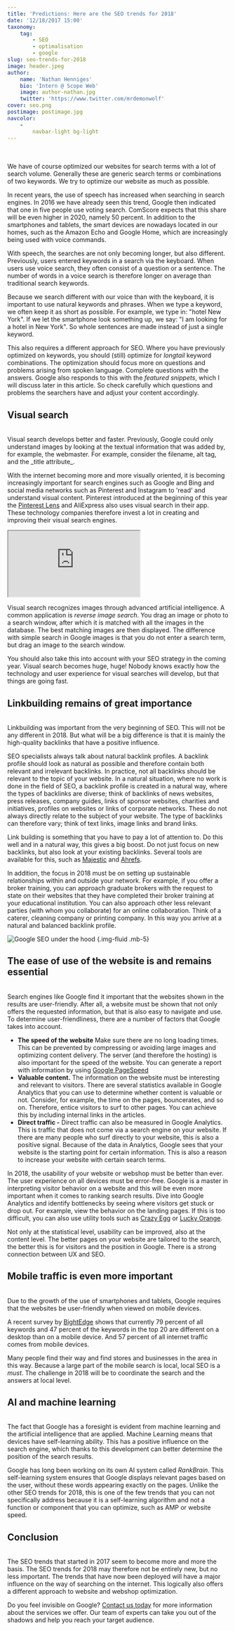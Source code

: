 ```yaml
---
title: 'Predictions: Here are the SEO trends for 2018'
date: '12/18/2017 15:00'
taxonomy:
    tag:
        - SEO
        - optimalisation
        - google
slug: seo-trends-for-2018
image: header.jpeg
author:
    name: 'Nathan Henniges'
    bio: 'Intern @ Scope Web'
    image: author-nathan.jpg
    twitter: 'https://www.twitter.com/mrdemonwolf'
cover: seo.png
postimage: postimage.jpg
navcolor:
    -
        navbar-light bg-light
---
```


<br>
<br>
We have of course optimized our websites for search terms with a lot of search volume. Generally these are generic search terms or combinations of two keywords. We try to optimize our website as much as possible.

In recent years, the use of speech has increased when searching in search engines. In 2016 we have already seen this trend, Google then indicated that one in five people use voting search. ComScore expects that this share will be even higher in 2020, namely 50 percent. In addition to the smartphones and tablets, the smart devices are nowadays located in our homes, such as the Amazon Echo and Google Home, which are increasingly being used with voice commands.

With speech, the searches are not only becoming longer, but also different. Previously, users entered keywords in a search via the keyboard. When users use voice search, they often consist of a question or a sentence. The number of words in a voice search is therefore longer on average than traditional search keywords.

Because we search different with our voice than with the keyboard, it is important to use natural keywords and phrases. When we type a keyword, we often keep it as short as possible. For example, we type in: "hotel New York". If we let the smartphone look something up, we say: "I am looking for a hotel in New York". So whole sentences are made instead of just a single keyword.

This also requires a different approach for SEO. Where you have previously optimized on keywords, you should (still) optimize for _longtail_ keyword combinations. The optimization should focus more on questions and problems arising from spoken language. Complete questions with the answers. Google also responds to this with the _featured snippets_, which I will discuss later in this article. So check carefully which questions and problems the searchers have and adjust your content accordingly.


## Visual search
<br>
Visual search develops better and faster. Previously, Google could only understand images by looking at the textual information that was added by, for example, the webmaster. For example, consider the filename, alt tag, and the _title attribute_.

With the internet becoming more and more visually oriented, it is becoming increasingly important for search engines such as Google and Bing and social media networks such as Pinterest and Instagram to 'read' and understand visual content. Pinterest introduced at the beginning of this year the [Pinterest Lens](https://blog.pinterest.com/en/search-outside-box-new-pinterest-visual-discovery-tools) and AliExpress also uses visual search in their app. These technology companies therefore invest a lot in creating and improving their visual search engines.

<div class="resp-container">
    <iframe class="resp-iframe" src="https://www.youtube.com/embed/GtDhZb1nNF0" gesture="media"  allow="encrypted-media" allowfullscreen></iframe>
</div>

Visual search recognizes images through advanced artificial intelligence. A common application is _reverse image search_. You drag an image or photo to a search window, after which it is matched with all the images in the database. The best matching images are then displayed. The difference with simple search in Google images is that you do not enter a search term, but drag an image to the search window.

You should also take this into account with your SEO strategy in the coming year. Visual search becomes huge, huge! Nobody knows exactly how the technology and user experience for visual searches will develop, but that things are going fast.

## Linkbuilding remains of great importance
<br>
Linkbuilding was important from the very beginning of SEO. This will not be any different in 2018. But what will be a big difference is that it is mainly the high-quality backlinks that have a positive influence.

SEO specialists always talk about natural backlink profiles. A backlink profile should look as natural as possible and therefore contain both relevant and irrelevant backlinks. In practice, not all backlinks should be relevant to the topic of your website. In a natural situation, where no work is done in the field of SEO, a backlink profile is created in a natural way, where the types of backlinks are diverse; think of backlinks of news websites, press releases, company guides, links of sponsor websites, charities and initiatives, profiles on websites or links of corporate networks. These do not always directly relate to the subject of your website. The type of backlinks can therefore vary; think of text links, image links and brand links.

Link building is something that you have to pay a lot of attention to. Do this well and in a natural way, this gives a big boost. Do not just focus on new backlinks, but also look at your existing backlinks. Several tools are available for this, such as [Majestic](https://majestic.com/) and [Ahrefs](https://ahrefs.com/).

In addition, the focus in 2018 must be on setting up sustainable relationships within and outside your network. For example, if you offer a broker training, you can approach graduate brokers with the request to state on their websites that they have completed their broker training at your educational institution. You can also approach other less relevant parties (with whom you collaborate) for an online collaboration. Think of a caterer, cleaning company or printing company. In this way you arrive at a natural and balanced backlink profile.

![Google SEO under the hood](a1-seo-image-2.png) {.img-fluid .mb-5}

## The ease of use of the website is and remains essential
<br>
Search engines like Google find it important that the websites shown in the results are user-friendly. After all, a website must be shown that not only offers the requested information, but that is also easy to navigate and use. To determine user-friendliness, there are a number of factors that Google takes into account.

* **The speed of the website** Make sure there are no long loading times. This can be prevented by compressing or avoiding large images and optimizing content delivery. The server (and therefore the hosting) is also important for the speed of the website. You can generate a report with information by using [Google PageSpeed](https://developers.google.com/speed/)
* **Valuable content.** The information on the website must be interesting and relevant to visitors. There are several statistics available in Google Analytics that you can use to determine whether content is valuable or not. Consider, for example, the time on the pages, bouncerates, and so on. Therefore, entice visitors to surf to other pages. You can achieve this by including internal links in the articles.
* **Direct traffic -** Direct traffic can also be measured in Google Analytics. This is traffic that does not come via a search engine on your website. If there are many people who surf directly to your website, this is also a positive signal. Because of the data in Analytics, Google sees that your website is the starting point for certain information. This is also a reason to increase your website with certain search terms.

In 2018, the usability of your website or webshop must be better than ever. The user experience on all devices must be error-free. Google is a master in interpreting visitor behavior on a website and this will be even more important when it comes to ranking search results. Dive into Google Analytics and identify bottlenecks by seeing where visitors get stuck or drop out. For example, view the behavior on the landing pages. If this is too difficult, you can also use utility tools such as [Crazy Egg](https://www.clicktale.com/) or [Lucky Orange](http://www.luckyorange.com/).

Not only at the statistical level, usability can be improved, also at the content level. The better pages on your website are tailored to the search, the better this is for visitors and the position in Google. There is a strong connection between UX and SEO.

## Mobile traffic is even more important
<br>
Due to the growth of the use of smartphones and tablets, Google requires that the websites be user-friendly when viewed on mobile devices.

A recent survey by [BightEdge](https://www.brightedge.com/news/press-releases/gap-between-mobile-and-traditional-desktop-search-widens) shows that currently 79 percent of all keywords and 47 percent of the keywords in the top 20 are different on a desktop than on a mobile device. And 57 percent of all internet traffic comes from mobile devices.

Many people find their way and find stores and businesses in the area in this way. Because a large part of the mobile search is local, local SEO is a _must_. The challenge in 2018 will be to coordinate the search and the answers at local level.

## AI and machine learning
<br>
The fact that Google has a foresight is evident from machine learning and the artificial intelligence that are applied. Machine Learning means that devices have self-learning ability. This has a positive influence on the search engine, which thanks to this development can better determine the position of the search results.

Google has long been working on its own AI system called _RankBrain_. This self-learning system ensures that Google displays relevant pages based on the user, without these words appearing exactly on the pages. Unlike the other SEO trends for 2018, this is one of the few trends that you can not specifically address because it is a self-learning algorithm and not a function or component that you can optimize, such as AMP or website speed.

## Conclusion
<br>
The SEO trends that started in 2017 seem to become more and more the basis. The SEO trends for 2018 may therefore not be entirely new, but no less important. The trends that have now been deployed will have a major influence on the way of searching on the internet. This logically also offers a different approach to website and webshop optimization.

Do you feel invisible on Google? [Contact us today](https://www.scopeweb.nyc/contact) for more information about the services we offer. Our team of experts can take you out of the shadows and help you reach your target audience.